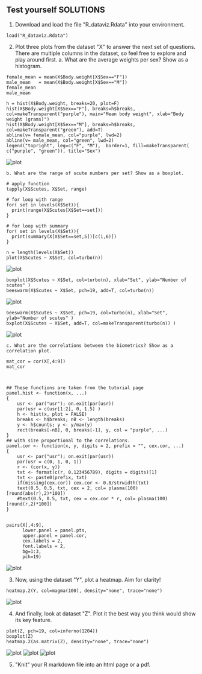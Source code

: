 ## Test yourself SOLUTIONS 
1. Download and load the file "R_dataviz.Rdata" into your environment.

```
load("R_dataviz.Rdata")
```

2. Plot three plots from the dataset "X" to answer the next set of questions. There are multiple columns in the dataset, so feel free to explore and play around first.
    a. What are the average weights per sex? Show as a histogram.

```
female_mean = mean(X$Body.weight[X$Sex=="F"]) 
male_mean   = mean(X$Body.weight[X$Sex=="M"]) 
female_mean
male_mean

h = hist(X$Body.weight, breaks=20, plot=F) 
hist(X$Body.weight[X$Sex=="F"], breaks=h$breaks, col=makeTransparent("purple"), main="Mean body weight", xlab="Body weight (grams)")
hist(X$Body.weight[X$Sex=="M"], breaks=h$breaks, col=makeTransparent("green"), add=T)
abline(v= female_mean, col="purple", lwd=2)
abline(v= male_mean, col="green", lwd=2)
legend("topright", leg=c("F", "M"),  border=1, fill=makeTransparent( c("purple", "green")), title="Sex")
```

![plot](../imgs/histogram_x.png)


    b. What are the range of scute numbers per set? Show as a boxplot.

```
# apply function
tapply(X$Scutes, X$Set, range)

# for loop with range 
for( set in levels(X$Set)){
  print(range(X$Scutes[X$Set==set]))
}

# for loop with summary 
for( set in levels(X$Set)){
  print(summary(X[X$Set==set,5])[c(1,6)])
}

n = length(levels(X$Set))
plot(X$Scutes ~ X$Set, col=turbo(n))
```

![plot](../imgs/plot_x.png)


```
boxplot(X$Scutes ~ X$Set, col=turbo(n), xlab="Set", ylab="Number of scutes" )
beeswarm(X$Scutes ~ X$Set, pch=19, add=T, col=turbo(n))
```

![plot](../imgs/boxplot_x.png)


```
beeswarm(X$Scutes ~ X$Set, pch=19, col=turbo(n), xlab="Set", ylab="Number of scutes" )
bxplot(X$Scutes ~ X$Set, add=T, col=makeTransparent(turbo(n)) ) 
```

![plot](../imgs/beeswarm_x.png)

    c. What are the correlations between the biometrics? Show as a correlation plot. 

```
mat_cor = cor(X[,4:9])
mat_cor



## These functions are taken from the tutorial page
panel.hist <- function(x, ...)
{
    usr <- par("usr"); on.exit(par(usr))
    par(usr = c(usr[1:2], 0, 1.5) )
    h <- hist(x, plot = FALSE)
    breaks <- h$breaks; nB <- length(breaks)
    y <- h$counts; y <- y/max(y)
    rect(breaks[-nB], 0, breaks[-1], y, col = "purple", ...)
}
## with size proportional to the correlations.
panel.cor <- function(x, y, digits = 2, prefix = "", cex.cor, ...)
{
    usr <- par("usr"); on.exit(par(usr))
    par(usr = c(0, 1, 0, 1))
    r <- (cor(x, y))
    txt <- format(c(r, 0.123456789), digits = digits)[1]
    txt <- paste0(prefix, txt)
    if(missing(cex.cor)) cex.cor <- 0.8/strwidth(txt)
    text(0.5, 0.5, txt, cex = 2, col= plasma(100)[round(abs(r),2)*100])
    #text(0.5, 0.5, txt, cex = cex.cor * r, col= plasma(100)[round(r,2)*100])
} 


pairs(X[,4:9],  
      lower.panel = panel.pts, 
      upper.panel = panel.cor,  
      cex.labels = 2, 
      font.labels = 2,
      bg=1:3,
      pch=19)
```

![plot](../imgs/pairs_x.png) 
 

3. Now, using the dataset "Y", plot a heatmap. Aim for clarity! 
``` 
heatmap.2(Y, col=magma(100), density="none", trace="none")
```
![plot](../imgs/heatmap_y.png)

4. And finally, look at dataset "Z". Plot it the best way you think would show its key feature. 
``` 
plot(Z, pch=19, col=inferno(1204))
boxplot(Z)
heatmap.2(as.matrix(Z), density="none", trace="none")
```
![plot](../imgs/plot_z.png)
![plot](../imgs/boxplot_z.png)
![plot](../imgs/heatmap_z.png)



5. "Knit" your R markdown file into an html page or a pdf.  


 

